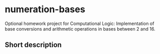 # numeration-bases

Optional homework project for Computational Logic: Implementation of base conversions and arithmetic operations in bases between 2 and 16.

## Short description
